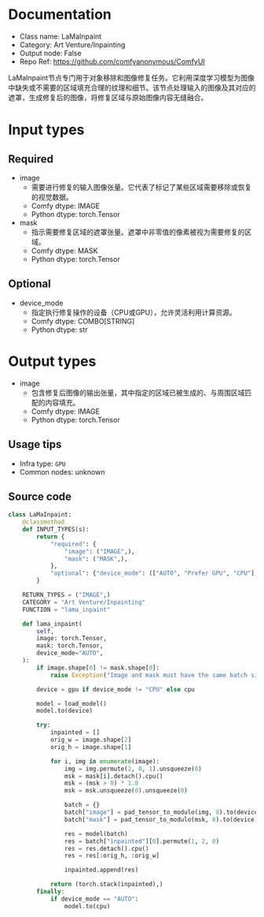 
# Documentation
- Class name: LaMaInpaint
- Category: Art Venture/Inpainting
- Output node: False
- Repo Ref: https://github.com/comfyanonymous/ComfyUI

LaMaInpaint节点专门用于对象移除和图像修复任务。它利用深度学习模型为图像中缺失或不需要的区域填充合理的纹理和细节。该节点处理输入的图像及其对应的遮罩，生成修复后的图像，将修复区域与原始图像内容无缝融合。

# Input types
## Required
- image
    - 需要进行修复的输入图像张量。它代表了标记了某些区域需要移除或恢复的视觉数据。
    - Comfy dtype: IMAGE
    - Python dtype: torch.Tensor
- mask
    - 指示需要修复区域的遮罩张量。遮罩中非零值的像素被视为需要修复的区域。
    - Comfy dtype: MASK
    - Python dtype: torch.Tensor
## Optional
- device_mode
    - 指定执行修复操作的设备（CPU或GPU），允许灵活利用计算资源。
    - Comfy dtype: COMBO[STRING]
    - Python dtype: str

# Output types
- image
    - 包含修复后图像的输出张量，其中指定的区域已被生成的、与周围区域匹配的内容填充。
    - Comfy dtype: IMAGE
    - Python dtype: torch.Tensor


## Usage tips
- Infra type: `GPU`
- Common nodes: unknown


## Source code
```python
class LaMaInpaint:
    @classmethod
    def INPUT_TYPES(s):
        return {
            "required": {
                "image": ("IMAGE",),
                "mask": ("MASK",),
            },
            "optional": {"device_mode": (["AUTO", "Prefer GPU", "CPU"],)},
        }

    RETURN_TYPES = ("IMAGE",)
    CATEGORY = "Art Venture/Inpainting"
    FUNCTION = "lama_inpaint"

    def lama_inpaint(
        self,
        image: torch.Tensor,
        mask: torch.Tensor,
        device_mode="AUTO",
    ):
        if image.shape[0] != mask.shape[0]:
            raise Exception("Image and mask must have the same batch size")

        device = gpu if device_mode != "CPU" else cpu

        model = load_model()
        model.to(device)

        try:
            inpainted = []
            orig_w = image.shape[2]
            orig_h = image.shape[1]

            for i, img in enumerate(image):
                img = img.permute(2, 0, 1).unsqueeze(0)
                msk = mask[i].detach().cpu()
                msk = (msk > 0) * 1.0
                msk = msk.unsqueeze(0).unsqueeze(0)

                batch = {}
                batch["image"] = pad_tensor_to_modulo(img, 8).to(device)
                batch["mask"] = pad_tensor_to_modulo(msk, 8).to(device)

                res = model(batch)
                res = batch["inpainted"][0].permute(1, 2, 0)
                res = res.detach().cpu()
                res = res[:orig_h, :orig_w]

                inpainted.append(res)

            return (torch.stack(inpainted),)
        finally:
            if device_mode == "AUTO":
                model.to(cpu)

```
